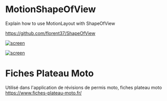 # MotionShapeOfView

Explain how to use MotionLayout with ShapeOfView

https://github.com/florent37/ShapeOfView

[![screen](https://raw.githubusercontent.com/florent37/Motion-ShapeOfView/master/medias/arc.gif)](https://www.github.com/florent37/Motion-ShapeOfView)

[![screen](https://raw.githubusercontent.com/florent37/Motion-ShapeOfView/master/medias/diagonal.gif)](https://www.github.com/florent37/Motion-ShapeOfView)


# Fiches Plateau Moto

Utilisé dans l'application de révisions de permis moto, fiches plateau moto https://www.fiches-plateau-moto.fr/